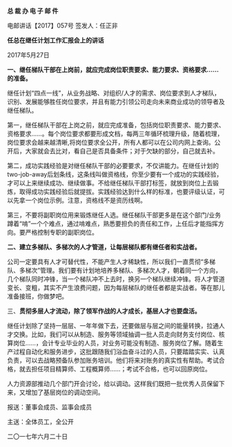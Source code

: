 **总 裁 办 电 子 邮 件**

 

电邮讲话【2017】057号                             签发人：任正非

**任总在继任计划工作汇报会上的讲话**

2017年5月27日

**一、继任梯队干部在上岗前，就应完成岗位职责要求、能力要求、资格要求……的准备。**

继任计划“四点一线”，从业务战略、对组织/人才的需求、岗位要求到人才梯队，识别、发展能够胜任岗位要求，并且有能力引领公司走向未来商业成功的领导者及继任梯队。

第一，继任梯队干部在上岗之前，就应完成准备，包括岗位职责要求、能力要求、资格要求……。每个岗位要求都要形成文档，每两三年循环梳理升级，随着梳理，岗位要求会越来越清晰,将岗位要求全公开，所有人都可以在公司内网上查询。公开后，大家就会去比对，看自己是否具备条件；对于欠缺的部分，自己就去补。

第二，成功实践经验是对继任梯队干部的必要要求，不仅讲能力。在继任计划的two-job-away后划条线，这条线叫做资格线，你至少要有一个成功的实践经验，才可以上来继续成功、继续做事。不给继任梯队干部打标签，就放到岗位上去锻炼，取得成功实践经验后就提拔。实践经验达到什么样的标准，也要评级认证，可以先拿一个岗位示例。注意，资格线不是资历线啊。

第三，不要将副职岗位用来锻炼继任人选。继任梯队干部更多是在这个部门/业务蹲着“啃”一个个难点，通过啃难点，熟悉要担负的责任和工作，上任后才能指挥方向。要严格控制专职的副职岗位。

 



**二、建立多梯队、多梯次的人才管道，让每层梯队都有继任者和实战者。**

公司一定要具有人才可替代性，不能产生人才稀缺性，所以我们一直贯彻“多梯队、多梯次”管理。我们要有计划地培养多梯队、多梯次人才，朝着同一个方向，几个梯队同时冲锋，当一个梯队冲不上去时，换另一个梯队继续冲锋。将人才管道变长、变粗，其实不产生浪费问题，因为每层梯队的继任者都是实战者。等在那儿准备接班，你做梦吧。

 



三、**贯彻多层人才流动，除了领军作战的人才成长，基层人才也要盘活。**

继任计划除了坚持一层层、一年年做下去，还要做层与层之间的能量转换，拉通人才交换。比如，我们可以从制造、服务等领域抽调一批人员走向财务支付岗位、核算岗位……，会计专业毕业的人员，对业务可能没有制造、服务岗位了解。随着生产过程自动化和服务进步，这批跟随我们浴血奋斗过的人员，只要踏踏实实、认真负责，可以去战略预备队参加账务培训。他们将来对账务的真实性有帮助。考试合格，就去担任项目精算师、工程概算师……；考试不合格，也可以回原岗位。

人力资源部推动几个部门开会讨论，给以调动。这样我们既把一批优秀人员保留下来，又增加了基层岗位的调动空间。

 



报送：董事会成员、监事会成员

主送：全体员工，全公开

二〇一七年六月二十日